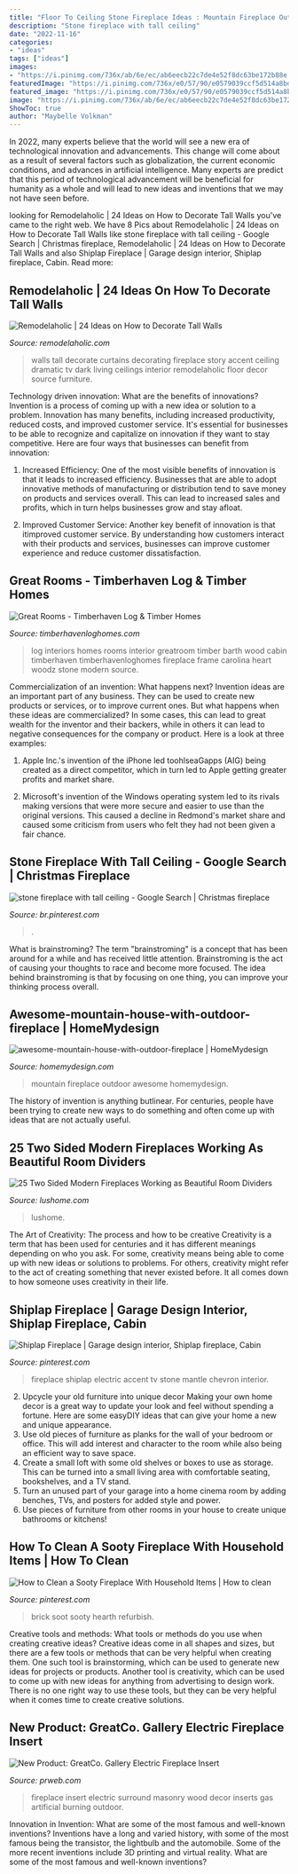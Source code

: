 ```yaml
---
title: "Floor To Ceiling Stone Fireplace Ideas : Mountain Fireplace Outdoor Awesome Homemydesign"
description: "Stone fireplace with tall ceiling"
date: "2022-11-16"
categories:
- "ideas"
tags: ["ideas"]
images:
- "https://i.pinimg.com/736x/ab/6e/ec/ab6eecb22c7de4e52f8dc63be172b88e.jpg"
featuredImage: "https://i.pinimg.com/736x/e0/57/90/e0579039ccf5d514a8bdda00d4bf7b6f.jpg"
featured_image: "https://i.pinimg.com/736x/e0/57/90/e0579039ccf5d514a8bdda00d4bf7b6f.jpg"
image: "https://i.pinimg.com/736x/ab/6e/ec/ab6eecb22c7de4e52f8dc63be172b88e.jpg"
ShowToc: true
author: "Maybelle Volkman"
---
```



In 2022, many experts believe that the world will see a new era of technological innovation and advancements. This change will come about as a result of several factors such as globalization, the current economic conditions, and advances in artificial intelligence. Many experts are predict that this period of technological advancement will be beneficial for humanity as a whole and will lead to new ideas and inventions that we may not have seen before.

	

		
looking for Remodelaholic | 24 Ideas on How to Decorate Tall Walls you've came to the right web. We have 8 Pics about Remodelaholic | 24 Ideas on How to Decorate Tall Walls like stone fireplace with tall ceiling - Google Search | Christmas fireplace, Remodelaholic | 24 Ideas on How to Decorate Tall Walls and also Shiplap Fireplace | Garage design interior, Shiplap fireplace, Cabin. Read more:
		
    
## Remodelaholic | 24 Ideas On How To Decorate Tall Walls

<img loading=lazy src="http://www.remodelaholic.com/wp-content/uploads/2015/07/dramatic-walls-and-curtains.jpg" onerror="this.onerror=null;this.src='https://tse1.mm.bing.net/th?id=OIP.TwhInT1yBpn-7AhRS7yJcQHaKA&amp;pid=15.1';" alt="Remodelaholic | 24 Ideas on How to Decorate Tall Walls">

_Source: remodelaholic.com_

>walls tall decorate curtains decorating fireplace story accent ceiling dramatic tv dark living ceilings interior remodelaholic floor decor source furniture. 

	

Technology driven innovation: What are the benefits of innovations?
Invention is a process of coming up with a new idea or solution to a problem. Innovation has many benefits, including increased productivity, reduced costs, and improved customer service. It's essential for businesses to be able to recognize and capitalize on innovation if they want to stay competitive. Here are four ways that businesses can benefit from innovation: 
1. Increased Efficiency: One of the most visible benefits of innovation is that it leads to increased efficiency. Businesses that are able to adopt innovative methods of manufacturing or distribution tend to save money on products and services overall. This can lead to increased sales and profits, which in turn helps businesses grow and stay afloat. 

2. Improved Customer Service: Another key benefit of innovation is that itimproved customer service. By understanding how customers interact with their products and services, businesses can improve customer experience and reduce customer dissatisfaction.

    
## Great Rooms - Timberhaven Log &amp; Timber Homes

<img loading=lazy src="https://www.timberhavenloghomes.com/wp-content/uploads/2017/07/Barth-Log-Home-Greatroom-1030x687.jpg" onerror="this.onerror=null;this.src='https://tse2.mm.bing.net/th?id=OIP.jVMvvQkbG0HcEeUPBRAj3wHaE8&amp;pid=15.1';" alt="Great Rooms - Timberhaven Log &amp; Timber Homes">

_Source: timberhavenloghomes.com_

>log interiors homes rooms interior greatroom timber barth wood cabin timberhaven timberhavenloghomes fireplace frame carolina heart woodz stone modern source. 

	

Commercialization of an invention: What happens next?
Invention ideas are an important part of any business. They can be used to create new products or services, or to improve current ones. But what happens when these ideas are commercialized? In some cases, this can lead to great wealth for the inventor and their backers, while in others it can lead to negative consequences for the company or product. Here is a look at three examples:
1. Apple Inc.'s invention of the iPhone led toohlseaGapps (AIG) being created as a direct competitor, which in turn led to Apple getting greater profits and market share.

2. Microsoft's invention of the Windows operating system led to its rivals making versions that were more secure and easier to use than the original versions. This caused a decline in Redmond's market share and caused some criticism from users who felt they had not been given a fair chance.

    
## Stone Fireplace With Tall Ceiling - Google Search | Christmas Fireplace

<img loading=lazy src="https://i.pinimg.com/736x/c4/79/64/c4796400e85c2198156310b7a0a86c8b.jpg" onerror="this.onerror=null;this.src='https://tse4.mm.bing.net/th?id=OIP.UtwcblyAzpsnF-DNWk-lMgHaK0&amp;pid=15.1';" alt="stone fireplace with tall ceiling - Google Search | Christmas fireplace">

_Source: br.pinterest.com_

>. 

	

What is brainstroming?
The term "brainstroming" is a concept that has been around for a while and has received little attention. Brainstroming is the act of causing your thoughts to race and become more focused. The idea behind brainstroming is that by focusing on one thing, you can improve your thinking process overall.

    
## Awesome-mountain-house-with-outdoor-fireplace | HomeMydesign

<img loading=lazy src="https://homemydesign.com/wp-content/uploads/2014/08/awesome-mountain-house-with-outdoor-fireplace.jpg" onerror="this.onerror=null;this.src='https://tse1.mm.bing.net/th?id=OIP.hTwokhbwU8ddYeveQ6DjlgHaMd&amp;pid=15.1';" alt="awesome-mountain-house-with-outdoor-fireplace | HomeMydesign">

_Source: homemydesign.com_

>mountain fireplace outdoor awesome homemydesign. 

	

The history of invention is anything butlinear. For centuries, people have been trying to create new ways to do something and often come up with ideas that are not actually useful.

    
## 25 Two Sided Modern Fireplaces Working As Beautiful Room Dividers

<img loading=lazy src="https://www.lushome.com/wp-content/uploads/2015/06/two-sided-fireplaces-modern-interior-design-ideas-10.jpg" onerror="this.onerror=null;this.src='https://tse3.mm.bing.net/th?id=OIP.lnL-Tth08MD0XJW7-OZy-wHaJ3&amp;pid=15.1';" alt="25 Two Sided Modern Fireplaces Working as Beautiful Room Dividers">

_Source: lushome.com_

>lushome. 

	

The Art of Creativity: The process and how to be creative
Creativity is a term that has been used for centuries and it has different meanings depending on who you ask. For some, creativity means being able to come up with new ideas or solutions to problems. For others, creativity might refer to the act of creating something that never existed before. It all comes down to how someone uses creativity in their life.

    
## Shiplap Fireplace | Garage Design Interior, Shiplap Fireplace, Cabin

<img loading=lazy src="https://i.pinimg.com/736x/ab/6e/ec/ab6eecb22c7de4e52f8dc63be172b88e.jpg" onerror="this.onerror=null;this.src='https://tse2.mm.bing.net/th?id=OIP.FxghfnsIRW5ndnKhhGknNQHaJ3&amp;pid=15.1';" alt="Shiplap Fireplace | Garage design interior, Shiplap fireplace, Cabin">

_Source: pinterest.com_

>fireplace shiplap electric accent tv stone mantle chevron interior. 

	

2. Upcycle your old furniture into unique decor
Making your own home decor is a great way to update your look and feel without spending a fortune. Here are some easyDIY ideas that can give your home a new and unique appearance. 
1. Use old pieces of furniture as planks for the wall of your bedroom or office. This will add interest and character to the room while also being an efficient way to save space.
2. Create a small loft with some old shelves or boxes to use as storage. This can be turned into a small living area with comfortable seating, bookshelves, and a TV stand.
3. Turn an unused part of your garage into a home cinema room by adding benches, TVs, and posters for added style and power.
4. Use pieces of furniture from other rooms in your house to create unique bathrooms or kitchens!

    
## How To Clean A Sooty Fireplace With Household Items | How To Clean

<img loading=lazy src="https://i.pinimg.com/736x/e0/57/90/e0579039ccf5d514a8bdda00d4bf7b6f.jpg" onerror="this.onerror=null;this.src='https://tse3.mm.bing.net/th?id=OIP.Iwjmh7ktj69-q_aaJpsc6wHaEJ&amp;pid=15.1';" alt="How to Clean a Sooty Fireplace With Household Items | How to clean">

_Source: pinterest.com_

>brick soot sooty hearth refurbish. 

	

Creative tools and methods: What tools or methods do you use when creating creative ideas?
Creative ideas come in all shapes and sizes, but there are a few tools or methods that can be very helpful when creating them. One such tool is brainstorming, which can be used to generate new ideas for projects or products. Another tool is creativity, which can be used to come up with new ideas for anything from advertising to design work. There is no one right way to use these tools, but they can be very helpful when it comes time to create creative solutions.

    
## New Product: GreatCo. Gallery Electric Fireplace Insert

<img loading=lazy src="http://ww1.prweb.com/prfiles/2013/11/11/11321061/GBI_V3.jpg" onerror="this.onerror=null;this.src='https://tse2.mm.bing.net/th?id=OIP.sh5r_QjXd4BXdL2gVyylHwHaIC&amp;pid=15.1';" alt="New Product: GreatCo. Gallery Electric Fireplace Insert">

_Source: prweb.com_

>fireplace insert electric surround masonry wood decor inserts gas artificial burning outdoor. 

	

Innovation in Invention: What are some of the most famous and well-known inventions?
Inventions have a long and varied history, with some of the most famous being the transistor, the lightbulb and the automobile. Some of the more recent inventions include 3D printing and virtual reality. What are some of the most famous and well-known inventions?

